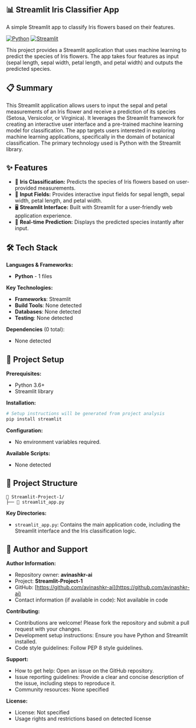 ## 📊 Streamlit Iris Classifier App

A simple Streamlit app to classify Iris flowers based on their features.

[![Python](https://img.shields.io/badge/Python-3.9-blue.svg?style=flat-square)](https://www.python.org/)
[![Streamlit](https://img.shields.io/badge/Streamlit-1.0-blue.svg?style=flat-square)](https://streamlit.io/)

This project provides a Streamlit application that uses machine learning to predict the species of Iris flowers. The app takes four features as input (sepal length, sepal width, petal length, and petal width) and outputs the predicted species.

## 📋 Summary

This Streamlit application allows users to input the sepal and petal measurements of an Iris flower and receive a prediction of its species (Setosa, Versicolor, or Virginica). It leverages the Streamlit framework for creating an interactive user interface and a pre-trained machine learning model for classification. The app targets users interested in exploring machine learning applications, specifically in the domain of botanical classification. The primary technology used is Python with the Streamlit library.

## ✨ Features

- 🌿 **Iris Classification:** Predicts the species of Iris flowers based on user-provided measurements.
- 📏 **Input Fields:** Provides interactive input fields for sepal length, sepal width, petal length, and petal width.
- 🖥️ **Streamlit Interface:** Built with Streamlit for a user-friendly web application experience.
- 🎯 **Real-time Prediction:** Displays the predicted species instantly after input.

## 🛠️ Tech Stack

**Languages & Frameworks:**
- **Python** - 1 files

**Key Technologies:**
- **Frameworks**: Streamlit
- **Build Tools**: None detected
- **Databases**: None detected
- **Testing**: None detected

**Dependencies** (0 total):
- None detected

## 🚀 Project Setup

**Prerequisites:**

- Python 3.6+
- Streamlit library

**Installation:**
```bash
# Setup instructions will be generated from project analysis
pip install streamlit
```

**Configuration:**
- No environment variables required.

**Available Scripts:**
- None detected

## 📁 Project Structure

```text
📁 Streamlit-Project-1/
├── 🐍 streamlit_app.py
```

**Key Directories:**
- `streamlit_app.py`: Contains the main application code, including the Streamlit interface and the Iris classification logic.

## 👥 Author and Support

**Author Information:**
- Repository owner: **avinashkr-ai**
- Project: **Streamlit-Project-1**
- GitHub: [https://github.com/avinashkr-ai](https://github.com/avinashkr-ai)
- Contact information (if available in code): Not available in code

**Contributing:**
- Contributions are welcome! Please fork the repository and submit a pull request with your changes.
- Development setup instructions: Ensure you have Python and Streamlit installed.
- Code style guidelines: Follow PEP 8 style guidelines.

**Support:**
- How to get help: Open an issue on the GitHub repository.
- Issue reporting guidelines: Provide a clear and concise description of the issue, including steps to reproduce it.
- Community resources: None specified

**License:**
- License: Not specified
- Usage rights and restrictions based on detected license